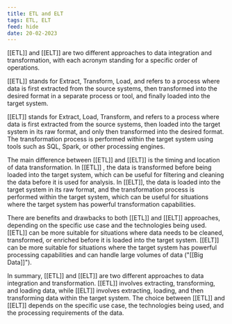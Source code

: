 ```yaml
---
title: ETL and ELT
tags: ETL, ELT
feed: hide
date: 20-02-2023
---
```

[[ETL]] and [[ELT]] are two different approaches to data integration and transformation, with each acronym standing for a specific order of operations.

[[ETL]] stands for Extract, Transform, Load, and refers to a process where data is first extracted from the source systems, then transformed into the desired format in a separate process or tool, and finally loaded into the target system. 

[[ELT]] stands for Extract, Load, Transform, and refers to a process where data is first extracted from the source systems, then loaded into the target system in its raw format, and only then transformed into the desired format. The transformation process is performed within the target system using tools such as SQL, Spark, or other processing engines.

The main difference between [[ETL]]  and [[ELT]] is the timing and location of data transformation. In [[ETL]] , the data is transformed before being loaded into the target system, which can be useful for filtering and cleaning the data before it is used for analysis. In [[ELT]], the data is loaded into the target system in its raw format, and the transformation process is performed within the target system, which can be useful for situations where the target system has powerful transformation capabilities.

There are benefits and drawbacks to both [[ETL]]  and [[ELT]] approaches, depending on the specific use case and the technologies being used. [[ETL]]  can be more suitable for situations where data needs to be cleaned, transformed, or enriched before it is loaded into the target system. [[ELT]] can be more suitable for situations where the target system has powerful processing capabilities and can handle large volumes of data ("[[Big Data]]").

In summary, [[ETL]]  and [[ELT]] are two different approaches to data integration and transformation. [[ETL]]  involves extracting, transforming, and loading data, while [[ELT]] involves extracting, loading, and then transforming data within the target system. The choice between [[ETL]] and [[ELT]] depends on the specific use case, the technologies being used, and the processing requirements of the data.